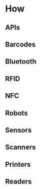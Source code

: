 # How

## APIs

## Barcodes

## Bluetooth

## RFID

## NFC

## Robots

## Sensors

## Scanners

## Printers

## Readers










